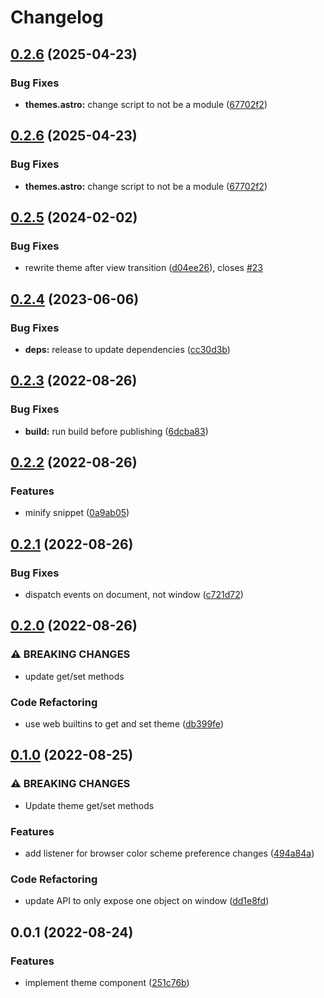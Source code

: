 # Changelog

## [0.2.6](https://github.com/alex-grover/astro-themes/compare/v0.2.5...v0.2.6) (2025-04-23)


### Bug Fixes

* **themes.astro:** change script to not be a module ([67702f2](https://github.com/alex-grover/astro-themes/commit/67702f2acfb3180a2588e54d08e31a6f3d211a8c))

## [0.2.6](https://github.com/alex-grover/astro-themes/compare/v0.2.5...v0.2.6) (2025-04-23)


### Bug Fixes

* **themes.astro:** change script to not be a module ([67702f2](https://github.com/alex-grover/astro-themes/commit/67702f2acfb3180a2588e54d08e31a6f3d211a8c))

## [0.2.5](https://github.com/alex-grover/astro-themes/compare/v0.2.4...v0.2.5) (2024-02-02)


### Bug Fixes

* rewrite theme after view transition ([d04ee26](https://github.com/alex-grover/astro-themes/commit/d04ee26cc9d98e74ffa4f56d06a9846970784161)), closes [#23](https://github.com/alex-grover/astro-themes/issues/23)

## [0.2.4](https://github.com/alex-grover/astro-themes/compare/v0.2.3...v0.2.4) (2023-06-06)


### Bug Fixes

* **deps:** release to update dependencies ([cc30d3b](https://github.com/alex-grover/astro-themes/commit/cc30d3bb881fdd11f3a6e922b82e939d1cde982f))

## [0.2.3](https://github.com/alex-grover/astro-themes/compare/v0.2.2...v0.2.3) (2022-08-26)


### Bug Fixes

* **build:** run build before publishing ([6dcba83](https://github.com/alex-grover/astro-themes/commit/6dcba83715afe33202d8eee72f412c8d17055e24))

## [0.2.2](https://github.com/alex-grover/astro-themes/compare/v0.2.1...v0.2.2) (2022-08-26)


### Features

* minify snippet ([0a9ab05](https://github.com/alex-grover/astro-themes/commit/0a9ab05ee928fd8b2ec3f69c7987e746f6ace222))

## [0.2.1](https://github.com/alex-grover/astro-themes/compare/v0.2.0...v0.2.1) (2022-08-26)


### Bug Fixes

* dispatch events on document, not window ([c721d72](https://github.com/alex-grover/astro-themes/commit/c721d724b31495f3499a55c8dc1a49453288855f))

## [0.2.0](https://github.com/alex-grover/astro-themes/compare/v0.1.0...v0.2.0) (2022-08-26)


### ⚠ BREAKING CHANGES

* update get/set methods

### Code Refactoring

* use web builtins to get and set theme ([db399fe](https://github.com/alex-grover/astro-themes/commit/db399fe7a9c92455f6a36bae8298358fb4ba2292))

## [0.1.0](https://github.com/alex-grover/astro-themes/compare/v0.0.1...v0.1.0) (2022-08-25)


### ⚠ BREAKING CHANGES

* Update theme get/set methods

### Features

* add listener for browser color scheme preference changes ([494a84a](https://github.com/alex-grover/astro-themes/commit/494a84a58415cab738f39a53668df15494f31c8c))


### Code Refactoring

* update API to only expose one object on window ([dd1e8fd](https://github.com/alex-grover/astro-themes/commit/dd1e8fd56d8716eeecd6647a2b7fc01c035ff52e))

## 0.0.1 (2022-08-24)


### Features

* implement theme component ([251c76b](https://github.com/alex-grover/astro-themes/commit/251c76bbbc7e250f7dfd266fc0d779f68a9064d6))
